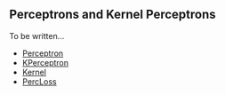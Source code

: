 ## Perceptrons and Kernel Perceptrons

To be written...

* [Perceptron](https://github.com/denizyuret/Knet.jl/blob/master/src/perceptron.jl)
* [KPerceptron](https://github.com/denizyuret/Knet.jl/blob/master/src/kperceptron.jl)
* [Kernel](https://github.com/denizyuret/Knet.jl/blob/master/src/kernel.jl)
* [PercLoss](https://github.com/denizyuret/Knet.jl/blob/master/src/percloss.jl)
